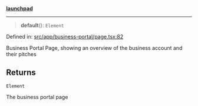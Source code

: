 [**launchpad**](index.md)

***

> **default**(): `Element`

Defined in: [src/app/business-portal/page.tsx:82](https://github.com/victorbratov/launchpad/blob/6dd13cd77753e59ec2a031fc7279545899826925/src/app/business-portal/page.tsx#L82)

Business Portal Page, showing an overview of the business account and their pitches

## Returns

`Element`

The business portal page
